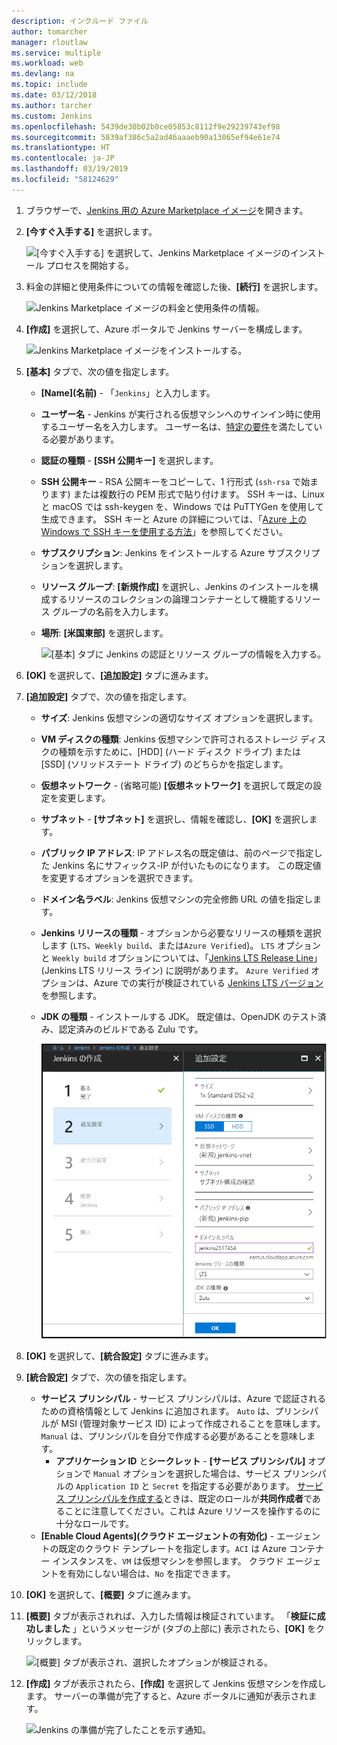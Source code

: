```yaml
---
description: インクルード ファイル
author: tomarcher
manager: rloutlaw
ms.service: multiple
ms.workload: web
ms.devlang: na
ms.topic: include
ms.date: 03/12/2018
ms.author: tarcher
ms.custom: Jenkins
ms.openlocfilehash: 5439de30b02b0ce05853c8112f9e29239743ef98
ms.sourcegitcommit: 5839af386c5a2ad46aaaeb90a13065ef94e61e74
ms.translationtype: HT
ms.contentlocale: ja-JP
ms.lasthandoff: 03/19/2019
ms.locfileid: "58124629"
---
```

1. ブラウザーで、[Jenkins 用の Azure Marketplace イメージ](https://azuremarketplace.microsoft.com/marketplace/apps/azure-oss.jenkins?tab=Overview)を開きます。

1. **[今すぐ入手する]** を選択します。

    ![[今すぐ入手する] を選択して、Jenkins Marketplace イメージのインストール プロセスを開始する。](./media/jenkins-install-from-azure-marketplace-image/jenkins-install-get-it-now.png)

1. 料金の詳細と使用条件についての情報を確認した後、**[続行]** を選択します。

    ![Jenkins Marketplace イメージの料金と使用条件の情報。](./media/jenkins-install-from-azure-marketplace-image/jenkins-install-pricing-and-terms.png)

1. **[作成]** を選択して、Azure ポータルで Jenkins サーバーを構成します。 

    ![Jenkins Marketplace イメージをインストールする。](./media/jenkins-install-from-azure-marketplace-image/jenkins-install-create.png)

1. **[基本]** タブで、次の値を指定します。

   - **[Name]\(名前\)** - 「`Jenkins`」と入力します。
   - **ユーザー名** - Jenkins が実行される仮想マシンへのサインイン時に使用するユーザー名を入力します。 ユーザー名は、[特定の要件](/azure/virtual-machines/linux/faq#what-are-the-username-requirements-when-creating-a-vm)を満たしている必要があります。
   - **認証の種類** - **[SSH 公開キー]** を選択します。
   - **SSH 公開キー** - RSA 公開キーをコピーして、1 行形式 (`ssh-rsa` で始まります) または複数行の PEM 形式で貼り付けます。 SSH キーは、Linux と macOS では ssh-keygen を、Windows では PuTTYGen を使用して生成できます。 SSH キーと Azure の詳細については、「[Azure 上の Windows で SSH キーを使用する方法](/azure/virtual-machines/linux/ssh-from-windows)」を参照してください。
   - **サブスクリプション**: Jenkins をインストールする Azure サブスクリプションを選択します。
   - **リソース グループ**: **[新規作成]** を選択し、Jenkins のインストールを構成するリソースのコレクションの論理コンテナーとして機能するリソース グループの名前を入力します。
   - **場所**: **[米国東部]** を選択します。

     ![[基本] タブに Jenkins の認証とリソース グループの情報を入力する。](./media/jenkins-install-from-azure-marketplace-image/jenkins-configure-basic.png)

1. **[OK]** を選択して、**[追加設定]** タブに進みます。 

1. **[追加設定]** タブで、次の値を指定します。

   - **サイズ**: Jenkins 仮想マシンの適切なサイズ オプションを選択します。
   - **VM ディスクの種類**: Jenkins 仮想マシンで許可されるストレージ ディスクの種類を示すために、[HDD] \(ハード ディスク ドライブ) または [SSD] \(ソリッドステート ドライブ) のどちらかを指定します。
   - **仮想ネットワーク** - (省略可能) **[仮想ネットワーク]** を選択して既定の設定を変更します。
   - **サブネット** - **[サブネット]** を選択し、情報を確認し、**[OK]** を選択します。
   - **パブリック IP アドレス**: IP アドレス名の既定値は、前のページで指定した Jenkins 名にサフィックス-IP が付いたものになります。 この既定値を変更するオプションを選択できます。
   - **ドメイン名ラベル**: Jenkins 仮想マシンの完全修飾 URL の値を指定します。
   - **Jenkins リリースの種類** - オプションから必要なリリースの種類を選択します (`LTS`、`Weekly build`、または`Azure Verified`)。 `LTS` オプションと `Weekly build` オプションについては、「[Jenkins LTS Release Line](https://jenkins.io/download/lts/)」(Jenkins LTS リリース ライン) に説明があります。 `Azure Verified` オプションは、Azure での実行が検証されている [Jenkins LTS バージョン](https://jenkins.io/download/lts/) を参照します。 
   - **JDK の種類** - インストールする JDK。 既定値は、OpenJDK のテスト済み、認定済みのビルドである Zulu です。

     ![[設定] タブで、Jenkins の仮想マシン設定を入力する。](./media/jenkins-install-from-azure-marketplace-image/jenkins-configure-settings.png)

1. **[OK]** を選択して、**[統合設定]** タブに進みます。

1. **[統合設定]** タブで、次の値を指定します。

    - **サービス プリンシパル** - サービス プリンシパルは、Azure で認証されるための資格情報として Jenkins に追加されます。 `Auto` は、プリンシパルが MSI (管理対象サービス ID) によって作成されることを意味します。 `Manual` は、プリンシパルを自分で作成する必要があることを意味します。 
        - **アプリケーション ID** と**シークレット** - **[サービス プリンシパル]** オプションで `Manual` オプションを選択した場合は、サービス プリンシパルの `Application ID` と `Secret` を指定する必要があります。 [サービス プリンシパルを作成する](/cli/azure/create-an-azure-service-principal-azure-cli)ときは、既定のロールが**共同作成者**であることに注意してください。これは Azure リソースを操作するのに十分なロールです。
    - **[Enable Cloud Agents]\(クラウド エージェントの有効化\)** - エージェントの既定のクラウド テンプレートを指定します。`ACI` は Azure コンテナー インスタンスを、`VM` は仮想マシンを参照します。 クラウド エージェントを有効にしない場合は、`No` を指定できます。

1. **[OK]** を選択して、**[概要]** タブに進みます。

1. **[概要]** タブが表示されれば、入力した情報は検証されています。 「**検証に成功しました** 」というメッセージが (タブの上部に) 表示されたら、**[OK]** をクリックします。 

     ![[概要] タブが表示され、選択したオプションが検証される。](./media/jenkins-install-from-azure-marketplace-image/jenkins-configure-summary.png)

1. **[作成]** タブが表示されたら、**[作成]** を選択して Jenkins 仮想マシンを作成します。 サーバーの準備が完了すると、Azure ポータルに通知が表示されます。

     ![Jenkins の準備が完了したことを示す通知。](./media/jenkins-install-from-azure-marketplace-image/jenkins-install-notification.png)
